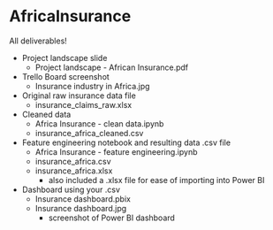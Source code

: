 # AfricaInsurance
All deliverables! <br>
 * Project landscape slide
    * Project landscape - African Insurance.pdf 
 * Trello Board screenshot
    * Insurance industry in Africa.jpg
 * Original raw insurance data file
    * insurance_claims_raw.xlsx
 * Cleaned data
    * Africa Insurance - clean data.ipynb
    * insurance_africa_cleaned.csv
 * Feature engineering notebook and resulting data .csv file
    * Africa Insurance - feature engineering.ipynb
    * insurance_africa.csv
    * insurance_africa.xlsx
       * also included a .xlsx file for ease of importing into Power BI   
 * Dashboard using your .csv
    * Insurance dashboard.pbix
    * Insurance dashboard.jpg
       * screenshot of Power BI dashboard      
